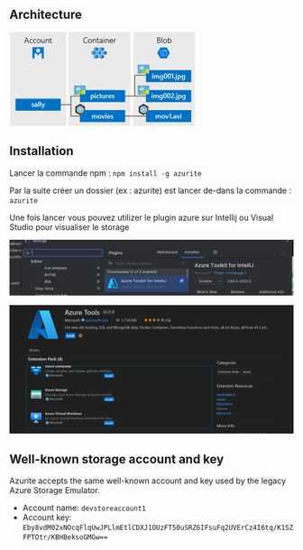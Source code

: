 ## Architecture
![img.png](img.png)

## Installation

Lancer la commande npm :
`npm install -g azurite`

Par la suite créer un dossier (ex : azurite) est lancer de-dans la commande : `azurite`

Une fois lancer vous pouvez utilizer le plugin azure sur Intellij ou Visual Studio pour visualiser le storage

![img_1.png](img_1.png)

![img_2.png](img_2.png)

## Well-known storage account and key
Azurite accepts the same well-known account and key used by the legacy Azure Storage Emulator.

- Account name: `devstoreaccount1`
- Account key: `Eby8vdM02xNOcqFlqUwJPLlmEtlCDXJ1OUzFT50uSRZ6IFsuFq2UVErCz4I6tq/K1SZFPTOtr/KBHBeksoGMGw==`